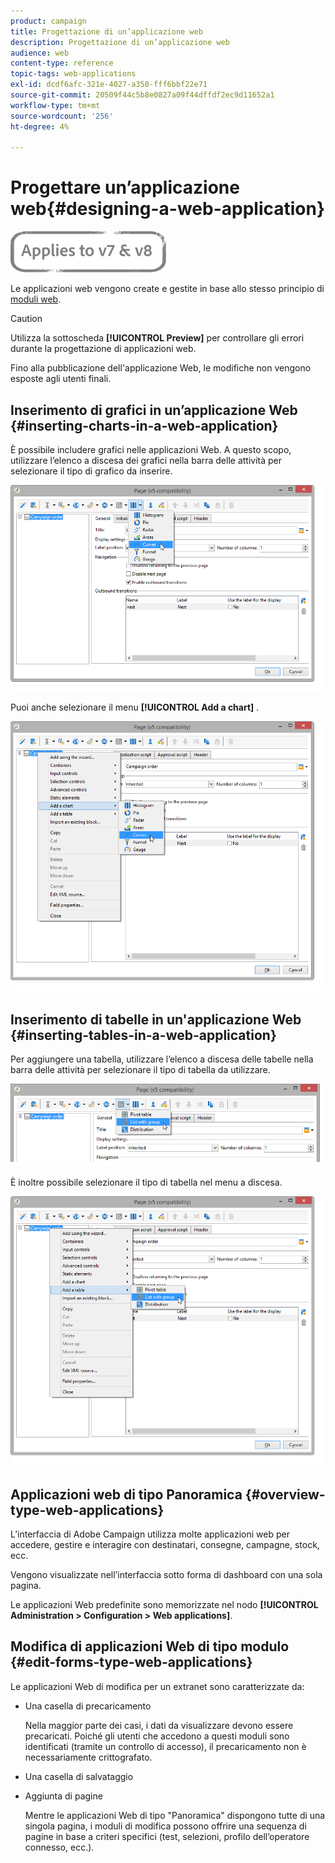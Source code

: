 ```yaml
---
product: campaign
title: Progettazione di un’applicazione web
description: Progettazione di un’applicazione web
audience: web
content-type: reference
topic-tags: web-applications
exl-id: dcdf6afc-321e-4027-a350-fff6bbf22e71
source-git-commit: 20509f44c5b8e0827a09f44dffdf2ec9d11652a1
workflow-type: tm+mt
source-wordcount: '256'
ht-degree: 4%

---
```


# Progettare un’applicazione web{#designing-a-web-application}

![](../../assets/common.svg)

Le applicazioni web vengono create e gestite in base allo stesso principio di [moduli web](about-web-forms.md).

>[!CAUTION]
>
>Utilizza la sottoscheda **[!UICONTROL Preview]** per controllare gli errori durante la progettazione di applicazioni web.
>
>Fino alla pubblicazione dell&#39;applicazione Web, le modifiche non vengono esposte agli utenti finali.

## Inserimento di grafici in un’applicazione Web {#inserting-charts-in-a-web-application}

È possibile includere grafici nelle applicazioni Web. A questo scopo, utilizzare l’elenco a discesa dei grafici nella barra delle attività per selezionare il tipo di grafico da inserire.

![](assets/s_ncs_admin_webapps_bar_graph.png)

Puoi anche selezionare il menu **[!UICONTROL Add a chart]** .

![](assets/s_ncs_admin_webapps_graph.png)

## Inserimento di tabelle in un&#39;applicazione Web {#inserting-tables-in-a-web-application}

Per aggiungere una tabella, utilizzare l’elenco a discesa delle tabelle nella barra delle attività per selezionare il tipo di tabella da utilizzare.

![](assets/s_ncs_admin_webapps_bar_table.png)

È inoltre possibile selezionare il tipo di tabella nel menu a discesa.

![](assets/s_ncs_admin_webapps_table.png)

## Applicazioni web di tipo Panoramica {#overview-type-web-applications}

L’interfaccia di Adobe Campaign utilizza molte applicazioni web per accedere, gestire e interagire con destinatari, consegne, campagne, stock, ecc.

Vengono visualizzate nell’interfaccia sotto forma di dashboard con una sola pagina.

Le applicazioni Web predefinite sono memorizzate nel nodo **[!UICONTROL Administration > Configuration > Web applications]**.

## Modifica di applicazioni Web di tipo modulo {#edit-forms-type-web-applications}

Le applicazioni Web di modifica per un extranet sono caratterizzate da:

* Una casella di precaricamento

   Nella maggior parte dei casi, i dati da visualizzare devono essere precaricati. Poiché gli utenti che accedono a questi moduli sono identificati (tramite un controllo di accesso), il precaricamento non è necessariamente crittografato.

* Una casella di salvataggio
* Aggiunta di pagine

   Mentre le applicazioni Web di tipo &quot;Panoramica&quot; dispongono tutte di una singola pagina, i moduli di modifica possono offrire una sequenza di pagine in base a criteri specifici (test, selezioni, profilo dell’operatore connesso, ecc.).

